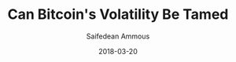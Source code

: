 ---
layout: writing
title: Can Bitcoin's Volatility Be Tamed
date: 2018-03-20
categories: ['Money and Austrian Econ']
author: ['Saifedean Ammous']
external_url: http://jsf.iijournals.com/content/24/1/53
---